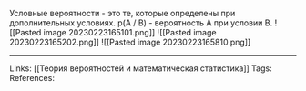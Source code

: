 Условные вероятности - это те, которые определены при дополнительных условиях. 
p(A / B) - вероятность А при условии В. 
![[Pasted image 20230223165101.png]]
![[Pasted image 20230223165202.png]]
![[Pasted image 20230223165810.png]]




___
Links: [[Теория вероятностей и математическая статистика]]
Tags:
References:
